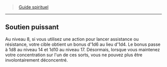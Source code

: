 ﻿> [Guide spirituel](hd_cleric_guide.md)

---

## Soutien puissant

Au niveau 8, si vous utilisez une action pour lancer assistance ou résistance, votre cible obtient un bonus d'1d6 au lieu d'1d4. Le bonus passe à 1d8 au niveau 14 et 1d10 au niveau 17. Désormais, lorsque vous maintenez votre concentration sur l'un de ces sorts, vous ne pouvez plus être involontairement déconcentré.

